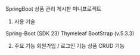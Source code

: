 SpringBoot 상품 관리 게시판 미니프로젝트

1. 사용 기술

Spring-Boot (SDK 23)
Thymeleaf
BootStrap (v.5.3.3)

2. 주요 기능
회원가입 / 로그인 기능
상품 CRUD 기능